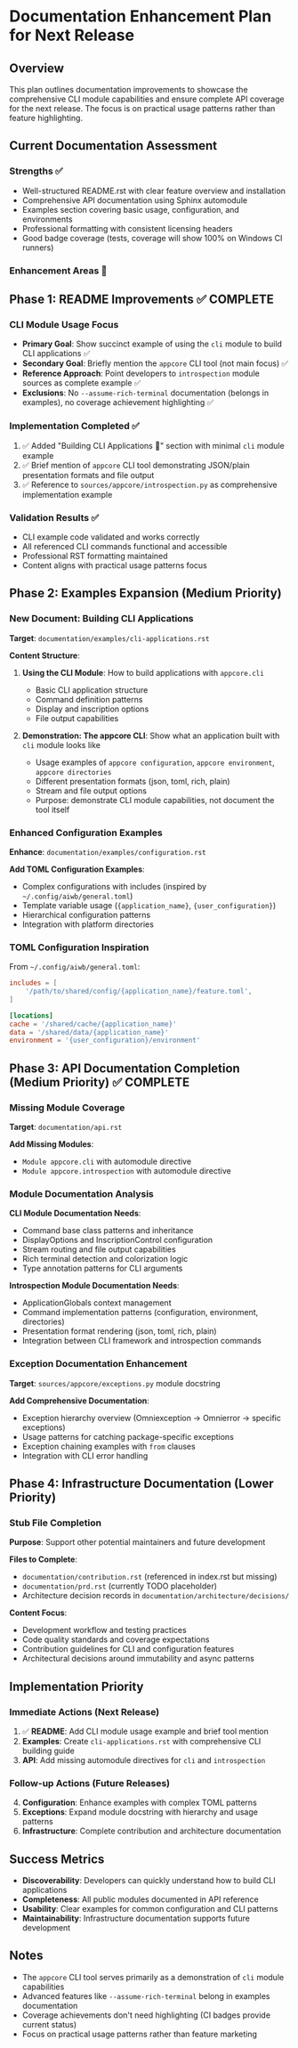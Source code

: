 # Documentation Enhancement Plan for Next Release

## Overview

This plan outlines documentation improvements to showcase the comprehensive CLI module capabilities and ensure complete API coverage for the next release. The focus is on practical usage patterns rather than feature highlighting.

## Current Documentation Assessment

### Strengths ✅
- Well-structured README.rst with clear feature overview and installation
- Comprehensive API documentation using Sphinx automodule
- Examples section covering basic usage, configuration, and environments
- Professional formatting with consistent licensing headers
- Good badge coverage (tests, coverage will show 100% on Windows CI runners)

### Enhancement Areas 🎯

## Phase 1: README Improvements ✅ COMPLETE

### CLI Module Usage Focus
- **Primary Goal**: Show succinct example of using the `cli` module to build CLI applications ✅
- **Secondary Goal**: Briefly mention the `appcore` CLI tool (not main focus) ✅
- **Reference Approach**: Point developers to `introspection` module sources as complete example ✅
- **Exclusions**: No `--assume-rich-terminal` documentation (belongs in examples), no coverage achievement highlighting ✅

### Implementation Completed ✅
1. ✅ Added "Building CLI Applications 🔧" section with minimal `cli` module example
2. ✅ Brief mention of `appcore` CLI tool demonstrating JSON/plain presentation formats and file output
3. ✅ Reference to `sources/appcore/introspection.py` as comprehensive implementation example

### Validation Results ✅
- CLI example code validated and works correctly
- All referenced CLI commands functional and accessible
- Professional RST formatting maintained
- Content aligns with practical usage patterns focus

## Phase 2: Examples Expansion (Medium Priority)

### New Document: Building CLI Applications
**Target**: `documentation/examples/cli-applications.rst`

**Content Structure**:
1. **Using the CLI Module**: How to build applications with `appcore.cli`
   - Basic CLI application structure
   - Command definition patterns
   - Display and inscription options
   - File output capabilities

2. **Demonstration: The appcore CLI**: Show what an application built with `cli` module looks like
   - Usage examples of `appcore configuration`, `appcore environment`, `appcore directories`
   - Different presentation formats (json, toml, rich, plain)
   - Stream and file output options
   - Purpose: demonstrate CLI module capabilities, not document the tool itself

### Enhanced Configuration Examples
**Enhance**: `documentation/examples/configuration.rst`

**Add TOML Configuration Examples**:
- Complex configurations with includes (inspired by `~/.config/aiwb/general.toml`)
- Template variable usage (`{application_name}`, `{user_configuration}`)
- Hierarchical configuration patterns
- Integration with platform directories

### TOML Configuration Inspiration
From `~/.config/aiwb/general.toml`:
```toml
includes = [
    '/path/to/shared/config/{application_name}/feature.toml',
]

[locations]
cache = '/shared/cache/{application_name}'
data = '/shared/data/{application_name}'
environment = '{user_configuration}/environment'
```

## Phase 3: API Documentation Completion (Medium Priority) ✅ COMPLETE

### Missing Module Coverage
**Target**: `documentation/api.rst`

**Add Missing Modules**:
- `Module appcore.cli` with automodule directive
- `Module appcore.introspection` with automodule directive

### Module Documentation Analysis
**CLI Module Documentation Needs**:
- Command base class patterns and inheritance
- DisplayOptions and InscriptionControl configuration
- Stream routing and file output capabilities
- Rich terminal detection and colorization logic
- Type annotation patterns for CLI arguments

**Introspection Module Documentation Needs**:
- ApplicationGlobals context management
- Command implementation patterns (configuration, environment, directories)
- Presentation format rendering (json, toml, rich, plain)
- Integration between CLI framework and introspection commands

### Exception Documentation Enhancement
**Target**: `sources/appcore/exceptions.py` module docstring

**Add Comprehensive Documentation**:
- Exception hierarchy overview (Omniexception → Omnierror → specific exceptions)
- Usage patterns for catching package-specific exceptions
- Exception chaining examples with `from` clauses
- Integration with CLI error handling

## Phase 4: Infrastructure Documentation (Lower Priority)

### Stub File Completion
**Purpose**: Support other potential maintainers and future development

**Files to Complete**:
- `documentation/contribution.rst` (referenced in index.rst but missing)
- `documentation/prd.rst` (currently TODO placeholder)
- Architecture decision records in `documentation/architecture/decisions/`

**Content Focus**:
- Development workflow and testing practices
- Code quality standards and coverage expectations
- Contribution guidelines for CLI and configuration features
- Architectural decisions around immutability and async patterns

## Implementation Priority

### Immediate Actions (Next Release)
1. ✅ **README**: Add CLI module usage example and brief tool mention
2. **Examples**: Create `cli-applications.rst` with comprehensive CLI building guide
3. **API**: Add missing automodule directives for `cli` and `introspection`

### Follow-up Actions (Future Releases)
4. **Configuration**: Enhance examples with complex TOML patterns
5. **Exceptions**: Expand module docstring with hierarchy and usage patterns
6. **Infrastructure**: Complete contribution and architecture documentation

## Success Metrics

- **Discoverability**: Developers can quickly understand how to build CLI applications
- **Completeness**: All public modules documented in API reference
- **Usability**: Clear examples for common configuration and CLI patterns
- **Maintainability**: Infrastructure documentation supports future development

## Notes

- The `appcore` CLI tool serves primarily as a demonstration of `cli` module capabilities
- Advanced features like `--assume-rich-terminal` belong in examples documentation
- Coverage achievements don't need highlighting (CI badges provide current status)
- Focus on practical usage patterns rather than feature marketing